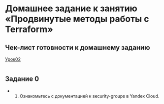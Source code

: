 # Домашнее задание к занятию «Продвинутые методы работы с Terraform»

## Чек-лист готовности к домашнему заданию
[Урок02](https://github.com/R-Gennadi/devops-netology/blob/main/Terra/Terr_2.md "Ранее было представлено")



```bash

```    
   

## Задание 0
* 1. Ознакомьтесь с документацией к security-groups в Yandex Cloud.
